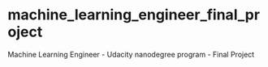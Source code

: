 # machine_learning_engineer_final_project
Machine Learning Engineer - Udacity nanodegree program - Final Project
